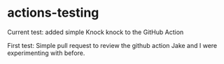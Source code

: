 # actions-testing

Current test: added simple Knock knock to the GitHub Action

First test: Simple pull request to review the github action Jake and I were experimenting with before.


